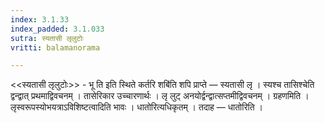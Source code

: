 ```yaml
---
index: 3.1.33
index_padded: 3.1.033
sutra: स्यतासी लृलुटोः
vritti: balamanorama

---
```

<<स्यतासी लृलुटोः>> - भू ति इति स्थिते कर्तरि शबि॑ति शपि प्राप्ते —  स्यतासी लृ । स्यश्च तासिश्चेति द्वन्द्वात् प्रथमाद्विवचनम् । तासेरिकार उच्चारणार्थः । लृ लुट् अनयोर्द्वन्द्वात्सप्तमीद्विवचनम् । ग्रहणमिति । लृस्वरूपस्योभयत्राऽविशिष्टत्वादिति भावः । धातोरित्यधिकृतम् । तदाह — धातोरिति । 